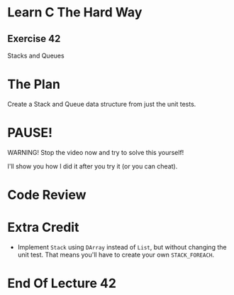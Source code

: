Learn C The Hard Way
=======

Exercise 42
----

Stacks and Queues



The Plan
====

Create a Stack and Queue data structure from just the unit tests.



PAUSE!
====

WARNING!  Stop the video now and try to solve this yourself!

I'll show you how I did it after you try it (or you can cheat).



Code Review
====



Extra Credit
====

* Implement ``Stack`` using ``DArray`` instead of ``List``, but without changing the unit test.  That means you'll have to create your own ``STACK_FOREACH``.



End Of Lecture 42
=====



